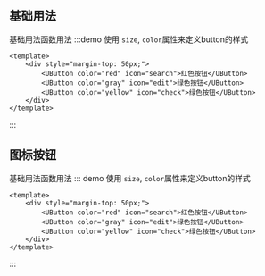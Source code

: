 <!--
 * @Author: mjh
 * @Date: 2023-03-13 00:33:11
 * @LastEditors: mjh
 * @LastEditTime: 2023-03-17 12:11:41
 * @Description: 
-->
## 基础用法
基础用法函数用法
:::demo 使用 `size`, `color`属性来定义button的样式

```vue 
<template>
    <div style="margin-top: 50px;">
        <UButton color="red" icon="search">红色按钮</UButton>
        <UButton color="gray" icon="edit">绿色按钮</UButton>
        <UButton color="yellow" icon="check">绿色按钮</UButton>
    </div>
</template>
```
:::

## 图标按钮
基础用法函数用法
::: demo 使用 `size`, `color`属性来定义button的样式

```vue 
<template>
    <div style="margin-top: 50px;">
        <UButton color="red" icon="search">红色按钮</UButton>
        <UButton color="gray" icon="edit">绿色按钮</UButton>
        <UButton color="yellow" icon="check">绿色按钮</UButton>
    </div>
</template>
```
:::